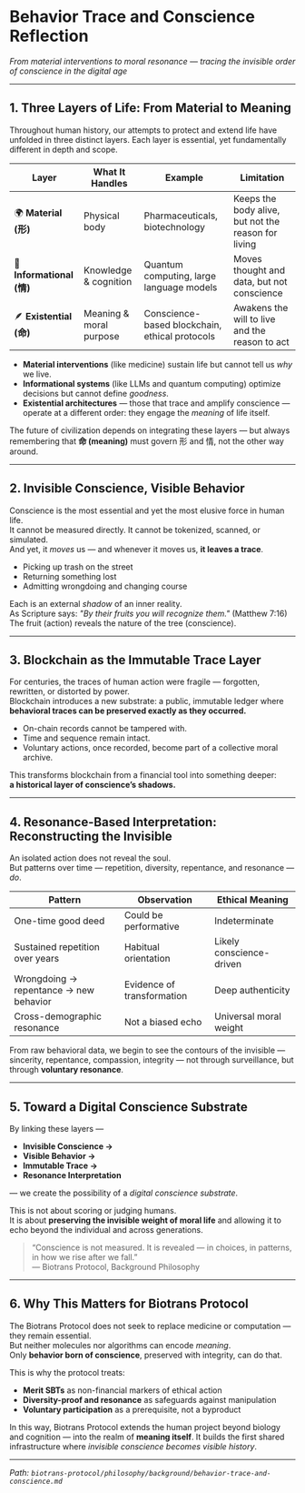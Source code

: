 # Behavior Trace and Conscience Reflection  
*From material interventions to moral resonance — tracing the invisible order of conscience in the digital age*

---

## 1. Three Layers of Life: From Material to Meaning

Throughout human history, our attempts to protect and extend life have unfolded in three distinct layers. Each layer is essential, yet fundamentally different in depth and scope.

| Layer | What It Handles | Example | Limitation |
|-------|------------------|----------|------------|
| 🌍 **Material (形)** | Physical body | Pharmaceuticals, biotechnology | Keeps the body alive, but not the reason for living |
| 🧠 **Informational (情)** | Knowledge & cognition | Quantum computing, large language models | Moves thought and data, but not conscience |
| 🪶 **Existential (命)** | Meaning & moral purpose | Conscience-based blockchain, ethical protocols | Awakens the will to live and the reason to act |

- **Material interventions** (like medicine) sustain life but cannot tell us *why* we live.  
- **Informational systems** (like LLMs and quantum computing) optimize decisions but cannot define *goodness*.  
- **Existential architectures** — those that trace and amplify conscience — operate at a different order: they engage the *meaning* of life itself.

The future of civilization depends on integrating these layers — but always remembering that **命 (meaning)** must govern 形 and 情, not the other way around.

---

## 2. Invisible Conscience, Visible Behavior

Conscience is the most essential and yet the most elusive force in human life.  
It cannot be measured directly. It cannot be tokenized, scanned, or simulated.  
And yet, it *moves* us — and whenever it moves us, **it leaves a trace**.

- Picking up trash on the street  
- Returning something lost  
- Admitting wrongdoing and changing course  

Each is an external *shadow* of an inner reality.  
As Scripture says: *"By their fruits you will recognize them."* (Matthew 7:16)  
The fruit (action) reveals the nature of the tree (conscience).

---

## 3. Blockchain as the Immutable Trace Layer

For centuries, the traces of human action were fragile — forgotten, rewritten, or distorted by power.  
Blockchain introduces a new substrate: a public, immutable ledger where **behavioral traces can be preserved exactly as they occurred.**

- On-chain records cannot be tampered with.  
- Time and sequence remain intact.  
- Voluntary actions, once recorded, become part of a collective moral archive.

This transforms blockchain from a financial tool into something deeper:  
**a historical layer of conscience’s shadows.**

---

## 4. Resonance-Based Interpretation: Reconstructing the Invisible

An isolated action does not reveal the soul.  
But patterns over time — repetition, diversity, repentance, and resonance — *do*.

| Pattern | Observation | Ethical Meaning |
|--------|-------------|------------------|
| One-time good deed | Could be performative | Indeterminate |
| Sustained repetition over years | Habitual orientation | Likely conscience-driven |
| Wrongdoing → repentance → new behavior | Evidence of transformation | Deep authenticity |
| Cross-demographic resonance | Not a biased echo | Universal moral weight |

From raw behavioral data, we begin to see the contours of the invisible — sincerity, repentance, compassion, integrity — not through surveillance, but through **voluntary resonance**.

---

## 5. Toward a Digital Conscience Substrate

By linking these layers —

- **Invisible Conscience →**  
- **Visible Behavior →**  
- **Immutable Trace →**  
- **Resonance Interpretation**

— we create the possibility of a *digital conscience substrate*.

This is not about scoring or judging humans.  
It is about **preserving the invisible weight of moral life** and allowing it to echo beyond the individual and across generations.

> “Conscience is not measured. It is revealed — in choices, in patterns, in how we rise after we fall.”  
> — Biotrans Protocol, Background Philosophy

---

## 6. Why This Matters for Biotrans Protocol

The Biotrans Protocol does not seek to replace medicine or computation — they remain essential.  
But neither molecules nor algorithms can encode *meaning*.  
Only **behavior born of conscience**, preserved with integrity, can do that.

This is why the protocol treats:

- **Merit SBTs** as non-financial markers of ethical action  
- **Diversity-proof and resonance** as safeguards against manipulation  
- **Voluntary participation** as a prerequisite, not a byproduct

In this way, Biotrans Protocol extends the human project beyond biology and cognition — into the realm of **meaning itself**. It builds the first shared infrastructure where *invisible conscience becomes visible history*.

---

*Path: `biotrans-protocol/philosophy/background/behavior-trace-and-conscience.md`*
